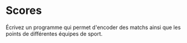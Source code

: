# Scores

Écrivez un programme qui permet d'encoder des matchs ainsi que les points de différentes équipes de sport.